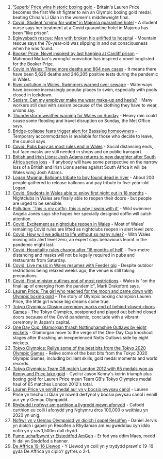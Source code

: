 1. ['Superb' Price wins historic boxing gold ](https://www.bbc.co.uk/sport/olympics/58134516) - Britain's Lauren Price becomes the first Welsh fighter to win an Olympic boxing gold medal, beating China's Li Qian in the women's middleweight final.
2. [Covid: Student 'crying for water' in Majorca quarantine hotel](https://www.bbc.co.uk/news/uk-wales-58129253) - A student nurse says her treatment at a Covid quarantine hotel in Majorca has been "like prison".
3. [Eglwysbach rescue: Man with broken hip airlifted to hospital](https://www.bbc.co.uk/news/uk-wales-58139161) - Mountain rescue says the 70-year-old was slipping in and out consciousness when he was found.
4. [Booker Prize: Novel inspired by last hanging at Cardiff prison](https://www.bbc.co.uk/news/uk-wales-58112179) - Mahmood Mattan's wrongful conviction has inspired a novel longlisted for the Booker Prize.
5. [Covid in Wales: Three more deaths and 864 new cases](https://www.bbc.co.uk/news/uk-wales-58129989) - It means there have been 5,626 deaths and 246,205 positive tests during the pandemic in Wales.
6. [River pollution in Wales: Swimmers warned over sewage](https://www.bbc.co.uk/news/uk-wales-57947635) - Waterways have become increasingly popular places to swim, especially with pools closed in lockdown.
7. [Sexism: Can my employer make me wear make-up and heels?](https://www.bbc.co.uk/news/uk-wales-58086061) - Many workers still deal with sexism because of the clothing they have to wear, unions say.
8. [Thunderstorm weather warning for Wales on Sunday](https://www.bbc.co.uk/news/uk-wales-58087494) - Heavy rain could cause some flooding and travel disruption on Sunday, the Met Office says.
9. [Bridge-collapse fears trigger alert for Bassaleg homeowners](https://www.bbc.co.uk/news/uk-wales-58128542) - Temporary accommodation is available for those who decide to leave, the council says.
10. [Covid: Pubs busy as most rules end in Wales](https://www.bbc.co.uk/news/uk-wales-58086808) - Social distancing ends, but face masks are still needed in shops and on public transport.
11. [British and Irish Lions: Josh Adams returns to new daughter after South Africa series loss](https://www.bbc.co.uk/sport/rugby-union/58131032) - If anybody will have some perspective on the narrow loss of a British and Irish Lions series against South Africa it will be Wales wing Josh Adams.
12. [Logan Mwangi: Balloons tribute to boy found dead in river](https://www.bbc.co.uk/news/uk-wales-58128725) - About 200 people gathered to release balloons and pay tribute to five-year-old Logan.
13. [Covid: Students in Wales able to enjoy first night out in 18 months](https://www.bbc.co.uk/news/uk-wales-58115223) - Nightclubs in Wales are finally able to reopen their doors - but people are urged to be sensible.
14. [Pollution: 'This is my coffin, this is why I swim with it'](https://www.bbc.co.uk/news/uk-wales-58023181) - Wild swimmer Angela Jones says she hopes her specially designed coffin will catch attention.
15. [Covid: Excitement as nightclubs reopen in Wales](https://www.bbc.co.uk/news/uk-wales-58123120) - Most of Wales' remaining Covid rules are lifted as nightclubs reopen in alert level zero.
16. [Covid: How will we adjust to life without so many rules?](https://www.bbc.co.uk/news/uk-wales-58121667) - With Wales moving into alert level zero, an expert says behaviours learnt in the pandemic might last.
17. [Covid: Hospitality rules change after '18 months of hell'](https://www.bbc.co.uk/news/uk-wales-58122602) - Two-metre distancing and masks will not be legally required in pubs and restaurants from Saturday.
18. [Covid: Live music in Wales resumes with Feeder gig](https://www.bbc.co.uk/news/uk-wales-58122607) - Despite outdoor restrictions being relaxed weeks ago, the venue is still taking precautions.
19. [Covid: First minister outlines end of most restrictions](https://www.bbc.co.uk/news/uk-wales-58119923) - Wales is "on the final lap of emerging from the pandemic", Mark Drakeford says.
20. [Lauren Price: The girl who reached for the moon and came down with Olympic boxing gold](https://www.bbc.co.uk/sport/olympics/58126983) - The story of Olympic boxing champion Lauren Price, the little girl whose big dreams come true.
21. [Tokyo Olympics: Closing ceremony marks end of behind-closed-doors Games](https://www.bbc.co.uk/sport/olympics/58137574) - The Tokyo Olympics, postponed and played out behind closed doors because of the Covid pandemic, conclude with a vibrant ceremony in Japan's capital.
22. [One Day Cup: Glamorgan thrash Nottinghamshire Outlaws by eight wickets](https://www.bbc.co.uk/sport/cricket/58139074) - Glamorgan move to the verge of the One-Day Cup knockout stages after thrashing an inexperienced Notts Outlaws side by eight wickets.
23. [Tokyo Olympics: Relive some of the best bits from the Tokyo 2020 Olympic Games](https://www.bbc.co.uk/sport/av/olympics/58134705) - Relive some of the best bits from the Tokyo 2020 Olympic Games, including brilliant skills, gold medal moments and world records.
24. [Tokyo Olympics: Team GB match London 2012 with 65 medals won as Kenny and Price take gold](https://www.bbc.co.uk/sport/olympics/58125822) - Cyclist Jason Kenny's keirin triumph plus boxing gold for Lauren Price mean Team GB's Tokyo Olympics medal haul of 65 matches London 2012's total.
25. [Lauren Price yn ennill medal aur yn y bocsio pwysau canol](https://www.bbc.co.uk/newyddion/58128546) - Lauren Price yn trechu Li Qian yn rownd derfynol y bocsio pwysau canol i ennill aur yn y Gemau Olympaidd.
26. [Rhybudd i nofwyr am garthion a llygredd mewn afonydd](https://www.bbc.co.uk/newyddion/58031328) - Cafodd carthion eu colli i afonydd yng Nghymru dros 100,000 o weithiau yn 2020 yn unig.
27. [Nofiwr yn y Gemau Olympaidd yn diolch i gapel Resolfen](https://www.bbc.co.uk/newyddion/58120982) - Daniel Jervis yn diolch i gapeli yn Resolfen a Rhydaman am eu gweddïau cyn iddo nofio yn y ras 1,500m dull rhydd.
28. [Pump uchafbwynt yr Eisteddfod AmGen](https://www.bbc.co.uk/newyddion/58105453) - Er fod yna ddim Maes, roedd hi dal yn Steddfod a hanner.
29. [De Affrica 19-16 Llewod](https://www.bbc.co.uk/newyddion/58132129) - Y Llewod yn colli yn y trydydd prawf o 19-16 gyda De Affrica yn cipio'r gyfres o 2-1.
